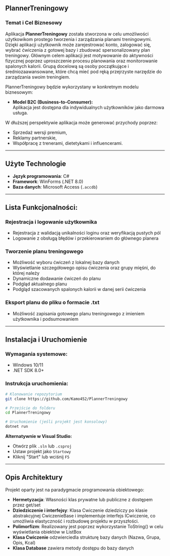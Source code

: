 ## PlannerTreningowy

### Temat i Cel Biznesowy
Aplikacja **PlannerTreningowy** została stworzona w celu umożliwości użytkowikom prostego tworzenia i zarządzania planami treningowymi. Dzięki aplikacji użytkownik może zarejestrować konto, zalogować się, wybrać ćwiczenia z gotowej bazy i zbudować spersonalizowany plan treningowy. Głównym celem aplikacji jest motywowanie do aktywności fizycznej poprzez uproszczenie procesu planowania oraz monitorowanie spalonych kalorii.
Grupą docelową są osoby początkujące i średniozaawansowane, które chcą mieć pod ręką przejrzyste narzędzie do zarządzania swoim treningiem.

PlannerTreningowy będzie wykorzystany w konkretnym modelu biznesowym:
- **Model B2C (Business-to-Consumer):**  
  Aplikacja jest dostępna dla indywidualnych użytkowników jako darmowa usługa.

W dłuższej perspektywie aplikacja może generować przychody poprzez:
- Sprzedaż wersji premium,
- Reklamy partnerskie,
- Współpracę z trenerami, dietetykami i influencerami.

---

## Użyte Technologie
- **Język programowania**: C#
- **Framework**: WinForms (.NET 8.0)
- **Baza danych**: Microsoft Access (`.accdb`)

---

## Lista Funkcjonalności:

### Rejestracja i logowanie użytkownika
- Rejestracja z walidacją unikalności loginu oraz weryfikacją pustych pól
- Logowanie z obsługą błędów i przekierowaniem do głównego planera

### Tworzenie planu treningowego
- Możliwość wyboru ćwiczeń z lokalnej bazy danych
- Wyświetlanie szczegółowego opisu ćwiczenia oraz grupy mięśni, do której należy
- Dynamiczne dodawanie ćwiczeń do planu
- Podgląd aktualnego planu
- Podgląd szacowanych spalonych kalorii w danej serii ćwiczenia

### Eksport planu do pliku o formacie .txt
- Możliwość zapisania gotowego planu treningowego z imieniem użytkownika i podsumowaniem

---

## Instalacja i Uruchomienie

### Wymagania systemowe:
- Windows 10/11
- .NET SDK 8.0+

### Instrukcja uruchomienia:
```bash
# Klonowanie repozytorium
git clone https://github.com/Kamo452/PlannerTreningowy

# Przejście do folderu
cd PlannerTreningowy

# Uruchomienie (jeśli projekt jest konsolowy)
dotnet run
```

**Alternatywnie w Visual Studio:**
- Otwórz plik `.sln` lub `.csproj`
- Ustaw projekt jako `Startowy`
- Kliknij "Start" lub wciśnij `F5`

---

## Opis Architektury

Projekt oparty jest na paradygmacie programowania obiektowego:

- **Hermetyzacja**: Własności klas prywatne lub publiczne z dostępem przez get/set
- **Dziedziczenie i interfejsy**: Klasa Cwiczenie dziedziczy po klasie abstrakcyjnej CwiczenieBase i implementuje interfejs ICwiczenie, co umożliwia elastyczność i rozbudowę projektu w przyszłości.
- **Polimorfizm**: Realizowany jest poprzez wykorzystanie ToString() w celu  wyświetlania obiektów w ListBox
- **Klasa Cwiczenie** odzwierciedla strukturę bazy danych (Nazwa, Grupa, Opis, Kcal)
- **Klasa Database** zawiera metody dostępu do bazy danych
